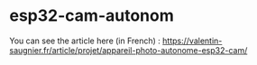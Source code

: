 # esp32-cam-autonom

You can see the article here (in French) : https://valentin-saugnier.fr/article/projet/appareil-photo-autonome-esp32-cam/
